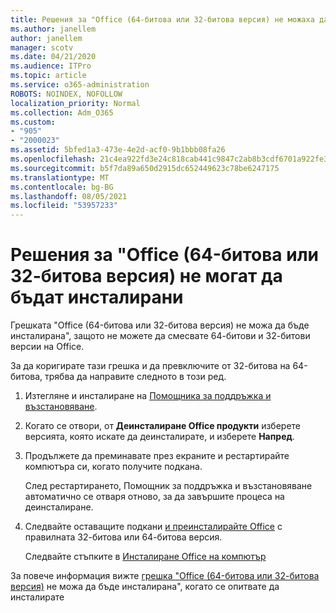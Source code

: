 ```yaml
---
title: Решения за "Office (64-битова или 32-битова версия) не можаха да бъдат инсталирани
ms.author: janellem
author: janellem
manager: scotv
ms.date: 04/21/2020
ms.audience: ITPro
ms.topic: article
ms.service: o365-administration
ROBOTS: NOINDEX, NOFOLLOW
localization_priority: Normal
ms.collection: Adm_O365
ms.custom:
- "905"
- "2000023"
ms.assetid: 5bfed1a3-473e-4e2d-acf0-9b1bbb08fa26
ms.openlocfilehash: 21c4ea922fd3e24c818cab441c9847c2ab8b3cdf6701a922fe30d284317d2291
ms.sourcegitcommit: b5f7da89a650d2915dc652449623c78be6247175
ms.translationtype: MT
ms.contentlocale: bg-BG
ms.lasthandoff: 08/05/2021
ms.locfileid: "53957233"
---
```

# <a name="solutions-for-office-64-bit-or-32-bit-couldnt-be-installed"></a>Решения за "Office (64-битова или 32-битова версия) не могат да бъдат инсталирани

Грешката "Office (64-битова или 32-битова версия) не можа да бъде инсталирана", защото не можете да смесвате 64-битови и 32-битови версии на Office.
  
За да коригирате тази грешка и да превключите от 32-битова на 64-битова, трябва да направите следното в този ред.
  
1. Изтегляне и инсталиране на [Помощника за поддръжка и възстановяване](https://aka.ms/SARA-OfficeUninstall-Alchemy).

1. Когато се отвори, от **Деинсталиране Office продукти** изберете версията, която искате да деинсталирате, и изберете **Напред**.

2. Продължете да преминавате през екраните и рестартирайте компютъра си, когато получите подкана.

    След рестартирането, Помощник за поддръжка и възстановяване автоматично се отваря отново, за да завършите процеса на деинсталиране.

3. Следвайте оставащите подкани [и преинсталирайте Office](https://portal.office.com/OLS/MySoftware.aspx) с правилната 32-битова или 64-битова версия.

    Следвайте стъпките в [Инсталиране Office на компютър](https://support.office.com/article/4414eaaf-0478-48be-9c42-23adc4716658?wt.mc_id=Alchemy_ClientDIA)

За повече информация вижте [грешка "Office (64-битова или 32-битова версия)](https://support.office.com/article/2e2dc9e5-3eb0-420c-862a-ab085b38597f?wt.mc_id=Alchemy_ClientDIA) не можа да бъде инсталирана", когато се опитвате да инсталирате
  